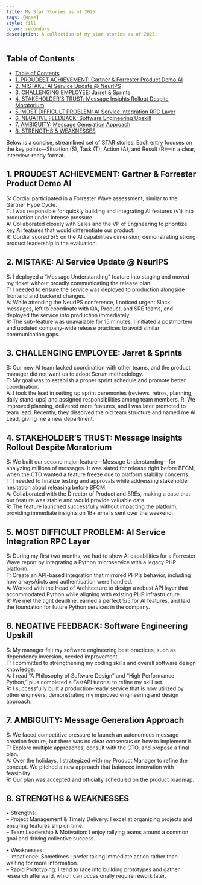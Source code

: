 ```yaml
---
title: My Star Stories as of 2025
tags: [Home]
style: fill
color: secondary
description: A collection of my star stories as of 2025.
---
```


## Table of Contents
- [Table of Contents](#table-of-contents)
- [1. PROUDEST ACHIEVEMENT: Gartner \& Forrester Product Demo AI](#1-proudest-achievement-gartner--forrester-product-demo-ai)
- [2. MISTAKE: AI Service Update @ NeurIPS](#2-mistake-ai-service-update--neurips)
- [3. CHALLENGING EMPLOYEE: Jarret \& Sprints](#3-challenging-employee-jarret--sprints)
- [4. STAKEHOLDER’S TRUST: Message Insights Rollout Despite Moratorium](#4-stakeholders-trust-message-insights-rollout-despite-moratorium)
- [5. MOST DIFFICULT PROBLEM: AI Service Integration RPC Layer](#5-most-difficult-problem-ai-service-integration-rpc-layer)
- [6. NEGATIVE FEEDBACK: Software Engineering Upskill](#6-negative-feedback-software-engineering-upskill)
- [7. AMBIGUITY: Message Generation Approach](#7-ambiguity-message-generation-approach)
- [8. STRENGTHS \& WEAKNESSES](#8-strengths--weaknesses)

Below is a concise, streamlined set of STAR stories. Each entry focuses on the key points—Situation (S), Task (T), Action (A), and Result (R)—in a clear, interview-ready format.


## 1. PROUDEST ACHIEVEMENT: Gartner & Forrester Product Demo AI

S: Cordial participated in a Forrester Wave assessment, similar to the Gartner Hype Cycle.  
T: I was responsible for quickly building and integrating AI features (v1) into production under intense pressure.  
A: Collaborated closely with Sales and the VP of Engineering to prioritize key AI features that would differentiate our product.  
R: Cordial scored 5/5 on the AI capabilities dimension, demonstrating strong product leadership in the evaluation.


## 2. MISTAKE: AI Service Update @ NeurIPS

S: I deployed a “Message Understanding” feature into staging and moved my ticket without broadly communicating the release plan.  
T: I needed to ensure the service was deployed to production alongside frontend and backend changes.  
A: While attending the NeurIPS conference, I noticed urgent Slack messages, left to coordinate with QA, Product, and SRE teams, and deployed the service into production immediately.  
R: The sub-feature was unavailable for 15 minutes. I initiated a postmortem and updated company-wide release practices to avoid similar communication gaps.


## 3. CHALLENGING EMPLOYEE: Jarret & Sprints

S: Our new AI team lacked coordination with other teams, and the product manager did not want us to adopt Scrum methodology.  
T: My goal was to establish a proper sprint schedule and promote better coordination.  
A: I took the lead in setting up sprint ceremonies (reviews, retros, planning, daily stand-ups) and assigned responsibilities among team members.
R: We improved planning, delivered more features, and I was later promoted to team lead. Recently, they dissolved the old team structure and named me AI Lead, giving me a new department.


## 4. STAKEHOLDER’S TRUST: Message Insights Rollout Despite Moratorium

S: We built our second major feature—Message Understanding—for analyzing millions of messages. It was slated for release right before BFCM, when the CTO wanted a feature freeze due to platform stability concerns.  
T: I needed to finalize testing and approvals while addressing stakeholder hesitation about releasing before BFCM.  
A: Collaborated with the Director of Product and SREs, making a case that our feature was stable and would provide valuable data.  
R: The feature launched successfully without impacting the platform, providing immediate insights on 1B+ emails sent over the weekend.


## 5. MOST DIFFICULT PROBLEM: AI Service Integration RPC Layer

S: During my first two months, we had to show AI capabilities for a Forrester Wave report by integrating a Python microservice with a legacy PHP platform.  
T: Create an API-based integration that mirrored PHP’s behavior, including how arrays/dicts and authentication were handled.  
A: Worked with the Head of Architecture to design a robust API layer that accommodated Python while aligning with existing PHP infrastructure.  
R: We met the tight deadline, earned a perfect 5/5 for AI features, and laid the foundation for future Python services in the company.


## 6. NEGATIVE FEEDBACK: Software Engineering Upskill

S: My manager felt my software engineering best practices, such as dependency inversion, needed improvement.  
T: I committed to strengthening my coding skills and overall software design knowledge.  
A: I read “A Philosophy of Software Design” and “High Performance Python,” plus completed a FastAPI tutorial to refine my skill set.  
R: I successfully built a production-ready service that is now utilized by other engineers, demonstrating my improved engineering and design approach.


## 7. AMBIGUITY: Message Generation Approach

S: We faced competitive pressure to launch an autonomous message creation feature, but there was no clear consensus on how to implement it.  
T: Explore multiple approaches, consult with the CTO, and propose a final plan.  
A: Over the holidays, I strategized with my Product Manager to refine the concept. We pitched a new approach that balanced innovation with feasibility.  
R: Our plan was accepted and officially scheduled on the product roadmap.


## 8. STRENGTHS & WEAKNESSES

• Strengths:  
  – Project Management & Timely Delivery: I excel at organizing projects and ensuring features ship on time.  
  – Team Leadership & Motivation: I enjoy rallying teams around a common goal and driving collective success.

• Weaknesses:  
  – Impatience: Sometimes I prefer taking immediate action rather than waiting for more information.  
  – Rapid Prototyping: I tend to race into building prototypes and gather research afterward, which can occasionally require rework later.